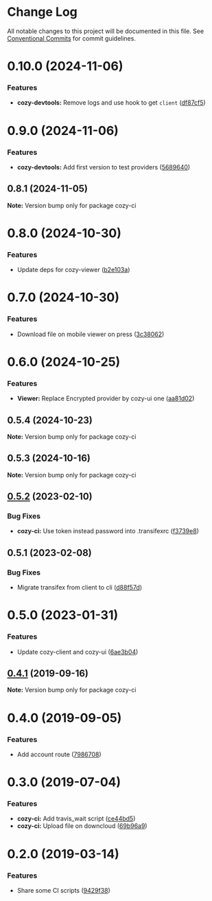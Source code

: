 # Change Log

All notable changes to this project will be documented in this file.
See [Conventional Commits](https://conventionalcommits.org) for commit guidelines.

# 0.10.0 (2024-11-06)


### Features

* **cozy-devtools:** Remove logs and use hook to get `client` ([df87cf5](https://github.com/cozy/cozy-libs/commit/df87cf500edacae42c55c4bbf710fa2e55ea8ba3))





# 0.9.0 (2024-11-06)


### Features

* **cozy-devtools:** Add first version to test providers ([5689640](https://github.com/cozy/cozy-libs/commit/568964008bb657dfaf8038ac2d9fa3dca8d3eb1c))





## 0.8.1 (2024-11-05)

**Note:** Version bump only for package cozy-ci





# 0.8.0 (2024-10-30)


### Features

* Update deps for cozy-viewer ([b2e103a](https://github.com/cozy/cozy-libs/commit/b2e103a1280182881ae1133860c0a09650271920))





# 0.7.0 (2024-10-30)


### Features

* Download file on mobile viewer on press ([3c38062](https://github.com/cozy/cozy-libs/commit/3c38062e2c83d5b8f7d0065323c18d45b5ce9564))





# 0.6.0 (2024-10-25)


### Features

* **Viewer:** Replace Encrypted provider by cozy-ui one ([aa81d02](https://github.com/cozy/cozy-libs/commit/aa81d02f0a70de8044f704cbd895b1d54c9f38b8))





## 0.5.4 (2024-10-23)

**Note:** Version bump only for package cozy-ci





## 0.5.3 (2024-10-16)

**Note:** Version bump only for package cozy-ci





## [0.5.2](https://github.com/cozy/cozy-libs/compare/cozy-ci@0.5.1...cozy-ci@0.5.2) (2023-02-10)


### Bug Fixes

* **cozy-ci:** Use token instead password into .transifexrc ([f3739e8](https://github.com/cozy/cozy-libs/commit/f3739e875a19baba2c3032baa5c938397a7ed7b2))





## 0.5.1 (2023-02-08)


### Bug Fixes

* Migrate transifex from client to cli ([d88f57d](https://github.com/cozy/cozy-libs/commit/d88f57db1d2eb3458b64a230c4947c4b1d0f4699))





# 0.5.0 (2023-01-31)


### Features

* Update cozy-client and cozy-ui ([6ae3b04](https://github.com/cozy/cozy-libs/commit/6ae3b04925ae64fa30f3ec8b6e716453d0a630fe))





## [0.4.1](https://github.com/cozy/cozy-libs/compare/cozy-ci@0.4.0...cozy-ci@0.4.1) (2019-09-16)

**Note:** Version bump only for package cozy-ci





# 0.4.0 (2019-09-05)


### Features

* Add account route ([7986708](https://github.com/cozy/cozy-libs/commit/7986708))





# 0.3.0 (2019-07-04)


### Features

* **cozy-ci:** Add travis_wait script ([ce44bd5](https://github.com/cozy/cozy-libs/commit/ce44bd5))
* **cozy-ci:** Upload file on downcloud ([69b96a9](https://github.com/cozy/cozy-libs/commit/69b96a9))





<a name="0.2.0"></a>
# 0.2.0 (2019-03-14)


### Features

* Share some CI scripts ([9429f38](https://github.com/cozy/cozy-libs/commit/9429f38))
